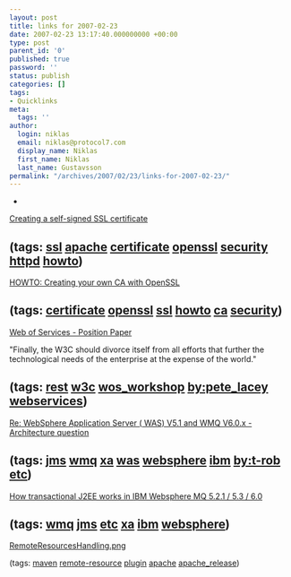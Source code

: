 ```yaml
---
layout: post
title: links for 2007-02-23
date: 2007-02-23 13:17:40.000000000 +00:00
type: post
parent_id: '0'
published: true
password: ''
status: publish
categories: []
tags:
- Quicklinks
meta:
  tags: ''
author:
  login: niklas
  email: niklas@protocol7.com
  display_name: Niklas
  first_name: Niklas
  last_name: Gustavsson
permalink: "/archives/2007/02/23/links-for-2007-02-23/"
---
```

- 
[Creating a self-signed SSL certificate](http://www.tc.umn.edu/~brams006/selfsign.html)

(tags: [ssl](http://del.icio.us/protocol7/ssl) [apache](http://del.icio.us/protocol7/apache) [certificate](http://del.icio.us/protocol7/certificate) [openssl](http://del.icio.us/protocol7/openssl) [security](http://del.icio.us/protocol7/security) [httpd](http://del.icio.us/protocol7/httpd) [howto](http://del.icio.us/protocol7/howto))
- 
[HOWTO: Creating your own CA with OpenSSL](http://sandbox.rulemaker.net/ngps/m2/howto.ca.html)

(tags: [certificate](http://del.icio.us/protocol7/certificate) [openssl](http://del.icio.us/protocol7/openssl) [ssl](http://del.icio.us/protocol7/ssl) [howto](http://del.icio.us/protocol7/howto) [ca](http://del.icio.us/protocol7/ca) [security](http://del.icio.us/protocol7/security))
- 
[Web of Services - Position Paper](http://www.w3.org/2007/01/wos-papers/lacey)

"Finally, the W3C should divorce itself from all efforts that further the technological needs of the enterprise at the expense of the world."

(tags: [rest](http://del.icio.us/protocol7/rest) [w3c](http://del.icio.us/protocol7/w3c) [wos\_workshop](http://del.icio.us/protocol7/wos_workshop) [by:pete\_lacey](http://del.icio.us/protocol7/by:pete_lacey) [webservices](http://del.icio.us/protocol7/webservices))
- 
[Re: WebSphere Application Server ( WAS) V5.1 and WMQ V6.0.x - Architecture question](http://permalink.gmane.org/gmane.network.mq.devel/4489)

(tags: [jms](http://del.icio.us/protocol7/jms) [wmq](http://del.icio.us/protocol7/wmq) [xa](http://del.icio.us/protocol7/xa) [was](http://del.icio.us/protocol7/was) [websphere](http://del.icio.us/protocol7/websphere) [ibm](http://del.icio.us/protocol7/ibm) [by:t-rob](http://del.icio.us/protocol7/by:t-rob) [etc](http://del.icio.us/protocol7/etc))
- 
[How transactional J2EE works in IBM Websphere MQ 5.2.1 / 5.3 / 6.0](http://www.topsecurity.dk/cmview/View?id=1585)

(tags: [wmq](http://del.icio.us/protocol7/wmq) [jms](http://del.icio.us/protocol7/jms) [etc](http://del.icio.us/protocol7/etc) [xa](http://del.icio.us/protocol7/xa) [ibm](http://del.icio.us/protocol7/ibm) [websphere](http://del.icio.us/protocol7/websphere))
- 
[RemoteResourcesHandling.png](http://idisk.maven.org/jvanzyl/Public/RemoteResourcesHandling.png)

(tags: [maven](http://del.icio.us/protocol7/maven) [remote-resource](http://del.icio.us/protocol7/remote-resource) [plugin](http://del.icio.us/protocol7/plugin) [apache](http://del.icio.us/protocol7/apache) [apache\_release](http://del.icio.us/protocol7/apache_release))
